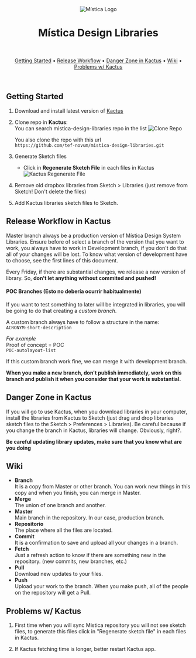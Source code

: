 <div align="center">
  <img alt="Mística Logo" src="https://i.imgur.com/3H975vE.png">
</div>
<h1 align="center">Mística Design Libraries</h1> <br>

<p align="center">
  <a href="#gettingStarted">Getting Started</a> •
  <a href="#releaseWorkflow">Release Workflow</a> •
  <a href="#dangerZone">Danger Zone in Kactus</a> •
  <a href="#wiki">Wiki</a> •
  <a href="#problemsWithKactus">Problems w/ Kactus</a>
</p>

<br>

## Getting Started <a name="gettingStarted"></a>

1. Download and install latest version of [Kactus](http://kactus.io)
2. Clone repo in **Kactus**:  
   You can search mistica-design-libraries repo in the list
   ![Clone Repo](https://i.imgur.com/iz45eLf.png)  

   You also clone the repo with this url  
   `https://github.com/tef-novum/mistica-design-libraries.git`  
3. Generate Sketch files
    + Click in **Regenerate Sketch File** in each files in Kactus
      ![Kactus Regenerate File](https://i.imgur.com/8WHdEmf.png)  
4. Remove old dropbox libraries from Sketch > Libraries (just remove from Sketch! Don't delete the files)
5. Add Kactus libraries sketch files to Sketch.


## Release Workflow in Kactus <a name="releaseWorkflow"></a>
Master branch always be a production version of Mística Design System Libraries. Ensure before of select a branch of the version that you want to work, you always have to work in Development branch, if you don't do that all of your changes will be lost. To know what version of development have to choose, see the first lines of this document.

Every Friday, if there are substantial changes, we release a new version of library. So, **don't let anything without commited and pushed!**


#### POC Branches (Esto no debería ocurrir habitualmente)
If you want to test something to later will be integrated in libraries, you will be going to do that creating a *custom branch*.  

A custom branch always have to follow a structure in the name:  
`ACRONYM-short-description`  

*For example*  
Proof of concept  = POC  
`POC-autolayout-list`  

If this custom branch work fine, we can merge it with development branch.  

**When you make a new branch, don't publish immediately, work on this branch and publish it when you consider that your work is substantial.**

## Danger Zone in Kactus <a name="dangerZone"></a>
If you will go to use Kactus, when you download libraries in your computer, install the libraries from Kactus to Sketch (just drag and drop libraries sketch files to the Sketch > Preferences > Libraries). Be careful because if you change the branch in Kactus, libraries will change. Obviously, right?.

**Be careful updating library updates, make sure that you know what are you doing**

## Wiki <a name="wiki"></a>
* **Branch**  
It is a copy from Master or other branch. You can work new things in this copy and when you finish, you can merge in Master.
* **Merge**  
The union of one branch and another.
* **Master**  
Main branch in the repository. In our case, production branch.
* **Repositorio**  
The place where all the files are located.
* **Commit**  
It is a confirmation to save and upload all your changes in a branch.
* **Fetch**  
Just a refresh action to know if there are something new in the repository. (new commits, new branches, etc.)
* **Pull**  
Download new updates to your files.
* **Push**  
Upload your work to the branch. When you make push, all of the people on the repository will get a Pull.

## Problems w/ Kactus <a name="problemsWithKactus"></a>
1. First time when you will sync Mistica repository you will not see sketch files, to generate this files click in "Regenerate sketch file" in each files in Kactus.

2. If Kactus fetching time is longer, better restart Kactus app.
